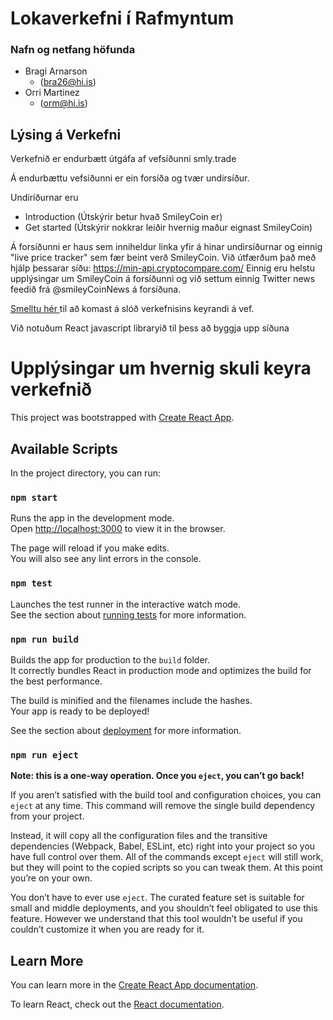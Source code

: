 # Lokaverkefni í Rafmyntum
### Nafn og netfang höfunda

- Bragi Arnarson
    - (bra26@hi.is)
- Orri Martinez
    - (orm@hi.is)
    
## Lýsing á Verkefni

Verkefnið er endurbætt útgáfa af vefsíðunni smly.trade

Á endurbættu vefsíðunni er ein forsíða og tvær undirsíður.

Undiríðurnar eru 
- Introduction (Útskýrir betur hvað SmileyCoin er)
- Get started (Útskýrir nokkrar leiðir hvernig maður eignast SmileyCoin)

Á forsíðunni er haus sem inniheldur linka yfir á hinar undirsíðurnar og einnig "live price tracker" sem fær beint verð SmileyCoin. Við útfærðum það með hjálp þessarar síðu: https://min-api.cryptocompare.com/
Einnig eru helstu upplýsingar um SmileyCoin á forsíðunni og við settum einnig Twitter news feedið frá @smileyCoinNews á forsíðuna. 

[Smelltu hér ](https://notendur.hi.is/bra26/vefforritun/Hopverkefni2/index.html) til að komast á slóð verkefnisins keyrandi á vef.  

Við notuðum React javascript libraryið til þess að byggja upp síðuna



# Upplýsingar um hvernig skuli keyra verkefnið

This project was bootstrapped with [Create React App](https://github.com/facebook/create-react-app).

## Available Scripts

In the project directory, you can run:

### `npm start`

Runs the app in the development mode.<br>
Open [http://localhost:3000](http://localhost:3000) to view it in the browser.

The page will reload if you make edits.<br>
You will also see any lint errors in the console.

### `npm test`

Launches the test runner in the interactive watch mode.<br>
See the section about [running tests](https://facebook.github.io/create-react-app/docs/running-tests) for more information.

### `npm run build`

Builds the app for production to the `build` folder.<br>
It correctly bundles React in production mode and optimizes the build for the best performance.

The build is minified and the filenames include the hashes.<br>
Your app is ready to be deployed!

See the section about [deployment](https://facebook.github.io/create-react-app/docs/deployment) for more information.

### `npm run eject`

**Note: this is a one-way operation. Once you `eject`, you can’t go back!**

If you aren’t satisfied with the build tool and configuration choices, you can `eject` at any time. This command will remove the single build dependency from your project.

Instead, it will copy all the configuration files and the transitive dependencies (Webpack, Babel, ESLint, etc) right into your project so you have full control over them. All of the commands except `eject` will still work, but they will point to the copied scripts so you can tweak them. At this point you’re on your own.

You don’t have to ever use `eject`. The curated feature set is suitable for small and middle deployments, and you shouldn’t feel obligated to use this feature. However we understand that this tool wouldn’t be useful if you couldn’t customize it when you are ready for it.

## Learn More

You can learn more in the [Create React App documentation](https://facebook.github.io/create-react-app/docs/getting-started).

To learn React, check out the [React documentation](https://reactjs.org/).
